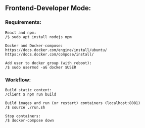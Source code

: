 ## Frontend-Developer Mode:

### Requirements:

	React and npm:
	/$ sudo apt install nodejs npm

	Docker and Docker-compose:
	https://docs.docker.com/engine/install/ubuntu/
	https://docs.docker.com/compose/install/

	Add user to docker group (with reboot):
	/$ sudo usermod -aG docker $USER


### Workflow:

	Build static content:
	/client $ npm run build

	Build images and run (or restart) containers (localhost:8081)
	/$ source ./run.sh

	Stop containers:
	/$ docker-compose down

